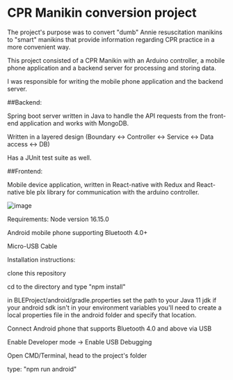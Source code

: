 # CPR Manikin conversion project

The project's purpose was to convert "dumb" Annie resuscitation manikins to "smart" manikins that provide information regarding CPR practice in a more convenient way.

This project consisted of a CPR Manikin with an Arduino controller, a mobile phone application and a backend server for processing and storing data.


I was responsible for writing the mobile phone application and the backend server.

##Backend:

Spring boot server written in Java to handle the API requests from the front-end application and works with MongoDB.

Written in a layered design (Boundary <-> Controller <-> Service <-> Data access <-> DB)

Has a JUnit test suite as well.


##Frontend:

Mobile device application, written in React-native with Redux and React-native ble plx library for communication with the arduino controller.

![image](https://user-images.githubusercontent.com/17098942/207594304-c7815a72-891b-45cc-9400-3aaa86ca7afe.png)



Requirements:
Node version 16.15.0

Android mobile phone supporting Bluetooth 4.0+

Micro-USB Cable


Installation instructions:

clone this repository

cd to the directory and type "npm install"

in BLEProject/android/gradle.properties set the path to your Java 11 jdk
if your android sdk isn't in your environment variables you'll need to create a local properties file in the android folder and specify that location.

Connect Android phone that supports Bluetooth 4.0 and above via USB

Enable Developer mode -> Enable USB Debugging

Open CMD/Terminal, head to the project's folder

type: "npm run android"
